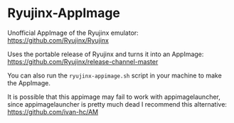 # Ryujinx-AppImage
Unofficial AppImage of the Ryujinx emulator: https://github.com/Ryujinx/Ryujinx

Uses the portable release of Ryujinx and turns it into an AppImage: https://github.com/Ryujinx/release-channel-master

You can also run the `ryujinx-appimage.sh` script in your machine to make the AppImage.

It is possible that this appimage may fail to work with appimagelauncher, since appimagelauncher is pretty much dead I recommend this alternative: https://github.com/ivan-hc/AM
